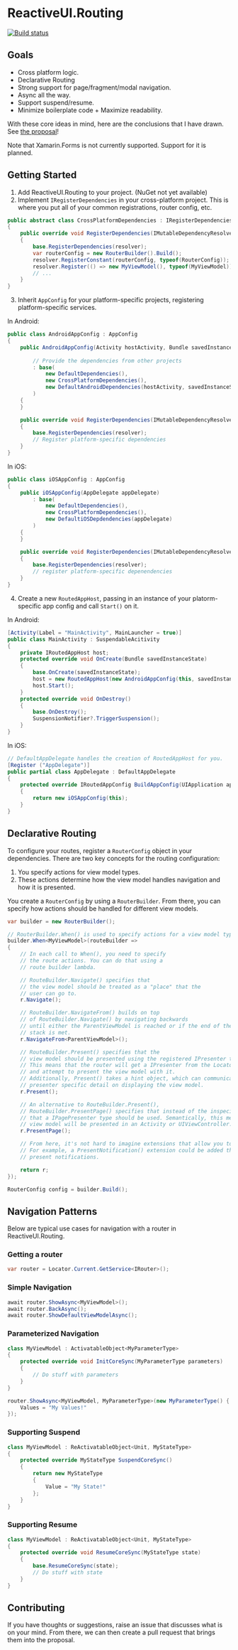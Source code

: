 
# ReactiveUI.Routing

[![Build status](https://ci.appveyor.com/api/projects/status/mqqfu1yurd22vgk8/branch/master?svg=true)](https://ci.appveyor.com/project/KallynGowdy/reactiveui-routing/branch/master)

## Goals
- Cross platform logic.
- Declarative Routing
- Strong support for page/fragment/modal navigation.
- Async all the way.
- Support suspend/resume.
- Minimize boilerplate code + Maximize readability.

With these core ideas in mind, here are the conclusions that I have drawn.
See [the proposal](./docs/proposal.md)!

Note that Xamarin.Forms is not currently supported. Support for it is planned.

## Getting Started

1. Add ReactiveUI.Routing to your project. (NuGet not yet available)
2. Implement `IRegisterDependencies` in your cross-platform project. This is where you put all of your common registrations, router config, etc.

```csharp
public abstract class CrossPlatformDependencies : IRegisterDependencies
{
    public override void RegisterDependencies(IMutableDependencyResolver resolver)
    {
        base.RegisterDependencies(resolver);
        var routerConfig = new RouterBuilder().Build();
        resolver.RegisterConstant(routerConfig, typeof(RouterConfig)); 
        resolver.Register(() => new MyViewModel(), typeof(MyViewModel));
        // ...
    }
}
```

3. Inherit `AppConfig` for your platform-specific projects, registering platform-specific services.

In Android:

```csharp
public class AndroidAppConfig : AppConfig
{    
    public AndroidAppConfig(Activity hostActivity, Bundle savedInstanceState)
        
        // Provide the dependencies from other projects
        : base(
            new DefaultDependencies(),
            new CrossPlatformDependencies(),
            new DefaultAndroidDependencies(hostActivity, savedInstanceState)
        ) 
    {
    } 

    public override void RegisterDependencies(IMutableDependencyResolver resolver)
    {
        base.RegisterDependencies(resolver);
        // Register platform-specific dependencies
    }
}
```

In iOS:

```csharp
public class iOSAppConfig : AppConfig
{
    public iOSAppConfig(AppDelegate appDelegate)
        : base(
            new DefaultDependencies(),
            new CrossPlatformDependencies(),
            new DefaultiOSDepdendencies(appDelegate)
        )
    {
    }

    public override void RegisterDependencies(IMutableDependencyResolver resolver)
    {
        base.RegisterDependencies(resolver);
        // register platform-specific depenendencies
    }
}
```

4. Create a new `RoutedAppHost`, passing in an instance of your platorm-specific app config and call `Start()` on it.

In Android:

```csharp
[Activity(Label = "MainActivity", MainLauncher = true)]
public class MainActivity : SuspendableAcitivity
{
    private IRoutedAppHost host;
    protected override void OnCreate(Bundle savedInstanceState)
    {
        base.OnCreate(savedInstanceState);
        host = new RoutedAppHost(new AndroidAppConfig(this, savedInstanceState));
        host.Start();
    }
    protected override void OnDestroy()
    {
        base.OnDestroy();
        SuspensionNotifier?.TriggerSuspension();
    }
}
```

In iOS:

```csharp
// DefaultAppDelegate handles the creation of RoutedAppHost for you. 
[Register ("AppDelegate")]
public partial class AppDelegate : DefaultAppDelegate
{
    protected override IRoutedAppConfig BuildAppConfig(UIApplication app, NSDictionary options)
    {
        return new iOSAppConfig(this);
    }
}
```

## Declarative Routing

To configure your routes, register a `RouterConfig` object in your dependencies.
There are two key concepts for the routing configuration:

1. You specify actions for view model types.
2. These actions determine how the view model handles navigation and how it is presented.

You create a `RouterConfig` by using a `RouterBuilder`.
From there, you can specify how actions should be handled for different view models.

```csharp
var builder = new RouterBuilder();

// RouterBuilder.When() is used to specify actions for a view model type.
builder.When<MyViewModel>(routeBuilder => 
{
    // In each call to When(), you need to specify
    // the route actions. You can do that using a
    // route builder lambda.

    // RouteBuilder.Navigate() specifies that 
    // the view model should be treated as a "place" that the 
    // user can go to.
    r.Navigate();

    // RouteBuilder.NavigateFrom() builds on top 
    // of RouteBuilder.Navigate() by navigating backwards
    // until either the ParentViewModel is reached or if the end of the
    // stack is met.
    r.NavigateFrom<ParentViewModel>();

    // RouteBuilder.Present() specifies that the
    // view model should be presented using the registered IPresenter type.
    // This means that the router will get a IPresenter from the Locator
    // and attempt to present the view model with it.
    // Additionally, Present() takes a hint object, which can communicate to the
    // presenter specific detail on displaying the view model.
    r.Present();

    // An alternative to RouteBuilder.Present(),
    // RouteBuilder.PresentPage() specifies that instead of the inspecific IPresenter type,
    // that a IPagePresenter type should be used. Semantically, this means that the 
    // view model will be presented in an Activity or UIViewController.
    r.PresentPage();

    // From here, it's not hard to imagine extensions that allow you to do more complicated things.
    // For example, a PresentNotification() extension could be added that uses a presenter specialized to
    // present notifications.

    return r;
});

RouterConfig config = builder.Build();
```

## Navigation Patterns

Below are typical use cases for navigation with a router in ReactiveUI.Routing.

### Getting a router

```csharp
var router = Locator.Current.GetService<IRouter>();
```

### Simple Navigation

```csharp
await router.ShowAsync<MyViewModel>();
await router.BackAsync();
await router.ShowDefaultViewModelAsync();
```

### Parameterized Navigation

```csharp
class MyViewModel : ActivatableObject<MyParameterType> 
{
    protected override void InitCoreSync(MyParameterType parameters) 
    {
        // Do stuff with parameters
    }
}

router.ShowAsync<MyViewModel, MyParameterType>(new MyParameterType() {
    Values = "My Values!"
});
```

### Supporting Suspend

```csharp
class MyViewModel : ReActivatableObject<Unit, MyStateType> 
{
    protected override MyStateType SuspendCoreSync() 
    {
        return new MyStateType 
        {
            Value = "My State!"
        };
    }
}
```

### Supporting Resume

```csharp
class MyViewModel : ReActivatableObject<Unit, MyStateType> 
{
    protected override void ResumeCoreSync(MyStateType state) 
    {
        base.ResumeCoreSync(state);
        // Do stuff with state
    }
}
```

## Contributing

If you have thoughts or suggestions, raise an issue that discusses what is on your mind. From there, we can then create a pull request that brings them into the proposal.